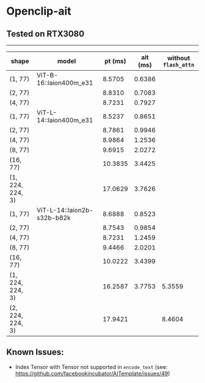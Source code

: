 # Openclip-ait
## Tested on RTX3080
-------------------------------------------------------------------------------------
shape     | model                      | pt (ms)  | ait (ms) | without `flash_attn` |
----------|----------------------------|----------|----------|-----------------------
(1, 77)   |ViT-B-16::laion400m_e31     |8.5705    |0.6386    |
(2, 77)   |                            |8.8310    |0.7083    |
(4, 77)   |                            |8.7231    |0.7927    |
(1, 77)   |ViT-L-14::laion400m_e31     |8.5237    |0.8651    |
(2, 77)   |                            |8.7861    |0.9946    |
(4, 77)   |                            |8.9864    |1.2536    |
(8, 77)   |                            |9.6915    |2.0272    |
(16, 77)  |                            |10.3835   |3.4425    |
(1, 224, 224, 3)|                      |17.0629   |3.7626    |
(1, 77)   |ViT-L-14::laion2b-s32b-b82k |8.6888    |0.8523    |
(2, 77)   |                            |8.7543    |0.9854    |
(4, 77)   |                            |8.7231    |1.2459    |
(8, 77)   |                            |9.4466    |2.0201    |
(16, 77)  |                            |10.0222   |3.4399    |
(1, 224, 224, 3)|                      |16.2587   |3.7753    |5.3559
(2, 224, 224, 3)|                      |17.9421   |          |8.4604


## Known Issues:
- Index Tensor with Tensor not supported in `encode_text` (see: https://github.com/facebookincubator/AITemplate/issues/49)
